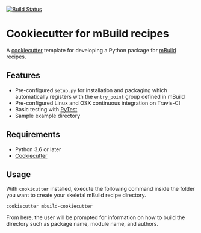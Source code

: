 [//]: # (Badges)
[![Build Status](https://travis-ci.com/rmatsum836/mbuild-cookiecutter.svg?branch=master)](https://travis-ci.com/rmatsum836/mbuild-cookiecutter)

# Cookiecutter for mBuild recipes

A [cookiecutter](https://github.com/audreyr/cookiecutter) template for developing a Python
package for [mBuild](https://github.com/mosdef-hub/mbuild) recipes.

## Features
* Pre-configured `setup.py` for installation and packaging which automatically registers with the ``entry_point`` group defined in mBuild
* Pre-configured Linux and OSX continuous integration on Travis-CI
* Basic testing with [PyTest](https://docs.pytest.org/en/latest/)
* Sample example directory

## Requirements

* Python 3.6 or later
* [Cookiecutter](http://cookiecutter.readthedocs.io/en/latest/installation.html)

## Usage

With `cookicutter` installed, execute the following command inside the
folder you want to create your skeletal mBuild recipe directory.

```
cookiecutter mbuild-cookiecutter
```

From here, the user will be prompted for information on how to build
the directory such as package name, module name, and authors.
